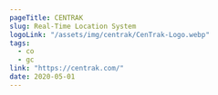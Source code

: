 ```yaml
---
pageTitle: CENTRAK
slug: Real-Time Location System
logoLink: "/assets/img/centrak/CenTrak-Logo.webp"
tags:
  - co
  - gc
link: "https://centrak.com/"
date: 2020-05-01
---
```

